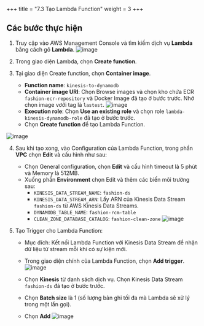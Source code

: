 +++
title = "7.3 Tạo Lambda Function"
weight = 3
+++

## Các bước thực hiện
1. Truy cập vào AWS Management Console và tìm kiếm dịch vụ **Lambda** bằng cách gõ **Lambda**.
![image](/images/recommendation/img_10.png)
2. Trong giao diện Lambda, chọn **Create function**.

3. Tại giao diện Create function, chọn **Container image**.
    - **Function name**: `kinesis-to-dynamodb`
    - **Container image URI**: Chọn Browse images và chọn kho chứa ECR `fashion-ecr-repository` và Docker Image đã tạo ở bước trước. Nhớ chọn image vơới tag là `lastest`. ![image](/images/recommendation/img_11.png)
    - **Execution role**: Chọn **Use an existing role** và chọn role `lambda-kinesis-dynamodb-role` đã tạo ở bước trước.
    - Chọn **Create function** để tạo Lambda Function.

![image](/images/recommendation/img_12.png)

4. Sau khi tạo xong, vào Configuration của Lambda Function, trong phần **VPC** chọn **Edit** và cấu hình như sau:
    - Chọn General configuration, chọn **Edit** và cấu hình timeout là 5 phút và Memory là 512MB.
    - Xuống phần **Environment** chọn Edit và thêm các biến môi trường sau:
      - `KINESIS_DATA_STREAM_NAME`: `fashion-ds`
      - `KINESIS_DATA_STREAM_ARN`: Lấy ARN của Kinesis Data Stream `fashion-ds` từ AWS Kinesis Data Streams.
      - `DYNAMODB_TABLE_NAME`: `fashion-rcm-table`
      - `CLEAN_ZONE_DATABASE_CATALOG`: `fashion-clean-zone`
    ![image](/images/recommendation/img_13.png)

5. Tạo Trigger cho Lambda Function:
   - Mục đích: Kết nối Lambda Function với Kinesis Data Stream để nhận dữ liệu từ stream mỗi khi có sự kiện mới.
   - Trong giao diện chính của Lambda Function, chọn **Add trigger**.
   ![image](/images/recommendation/img_14.png)

   - Chọn **Kinesis** từ danh sách dịch vụ. Chọn Kinesis Data Stream `fashion-ds` đã tạo ở bước trước.
   - Chọn **Batch size** là 1 (số lượng bản ghi tối đa mà Lambda sẽ xử lý trong một lần gọi).
   - Chọn **Add**
   ![image](/images/recommendation/img_15.png)

